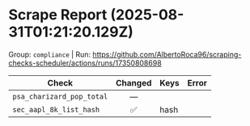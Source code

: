 # Scrape Report (2025-08-31T01:21:20.129Z)

Group: `compliance`  |  Run: https://github.com/AlbertoRoca96/scraping-checks-scheduler/actions/runs/17350808698

| Check | Changed | Keys | Error |
|---|:---:|:--|:--|
| `psa_charizard_pop_total` | — |  |  |
| `sec_aapl_8k_list_hash` | ✅ | hash |  |
